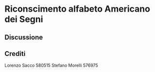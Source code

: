 # Riconscimento alfabeto Americano dei Segni 
## Discussione
## Crediti
Lorenzo Sacco 580515
Stefano Morelli 576975
